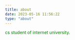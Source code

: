 ```yaml
---
title: about
date: 2023-05-16 11:56:22
type: "about"
---
```


<span style="color:green">cs student of internet university.</span>
